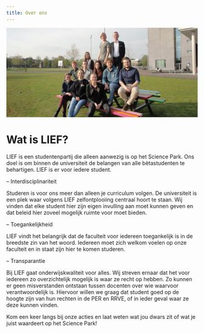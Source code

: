 ```yaml
---
title: Over ons
---
```

![Een stel LIEFerds op een bankje voor Science Park](/assets/imgs/groepsfotobreed-1.jpg)

# Wat is LIEF?

LIEF is een studentenpartij die alleen aanwezig is op het Science Park. Ons doel is om binnen de universiteit de belangen van alle bètastudenten te behartigen. LIEF is er voor iedere student.

– Interdisciplinariteit

Studeren is voor ons meer dan alleen je curriculum volgen. De universiteit is een plek waar volgens LIEF zelfontplooiing centraal hoort te staan. Wij vinden dat elke student hier zijn eigen invulling aan moet kunnen geven en dat beleid hier zoveel mogelijk ruimte voor moet bieden.

– Toegankelijkheid

LIEF vindt het belangrijk dat de faculteit voor iedereen toegankelijk is in de breedste zin van het woord. Iedereen moet zich welkom voelen op onze faculteit en in staat zijn hier te komen studeren.

– Transparantie

Bij LIEF gaat onderwijskwaliteit voor alles. Wij streven ernaar dat het voor iedereen zo overzichtelijk mogelijk is waar ze recht op hebben. Zo kunnen er geen misverstanden ontstaan tussen docenten over wie waarvoor verantwoordelijk is. Hiervoor willen we graag dat student goed op de hoogte zijn van hun rechten in de PER en RRVE, of in ieder geval waar ze deze kunnen vinden.

Kom een keer langs bij onze acties en laat weten wat jou dwars zit of wat je juist waardeert op het Science Park!
